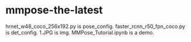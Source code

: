 # mmpose-the-latest
hrnet_w48_coco_256x192.py is pose_config.
faster_rcnn_r50_fpn_coco.py is det_config.
1.JPG is img.
MMPose_Tutorial.ipynb is a demo.
